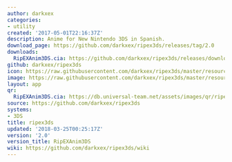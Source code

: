 ```yaml
---
author: darkxex
categories:
- utility
created: '2017-05-01T22:16:37Z'
description: Anime for New Nintendo 3DS in Spanish.
download_page: https://github.com/darkxex/ripex3ds/releases/tag/2.0
downloads:
  RipEXAnim3DS.cia: https://github.com/darkxex/ripex3ds/releases/download/2.0/RipEXAnim3DS.cia
github: darkxex/ripex3ds
icon: https://raw.githubusercontent.com/darkxex/ripex3ds/master/resources/icon.png
image: https://raw.githubusercontent.com/darkxex/ripex3ds/master/resources/banner.png
layout: app
qr:
  RipEXAnim3DS.cia: https://db.universal-team.net/assets/images/qr/ripexanim3ds.cia.png
source: https://github.com/darkxex/ripex3ds
systems:
- 3DS
title: ripex3ds
updated: '2018-03-25T00:25:17Z'
version: '2.0'
version_title: RipEXAnim3DS
wiki: https://github.com/darkxex/ripex3ds/wiki
---
```

